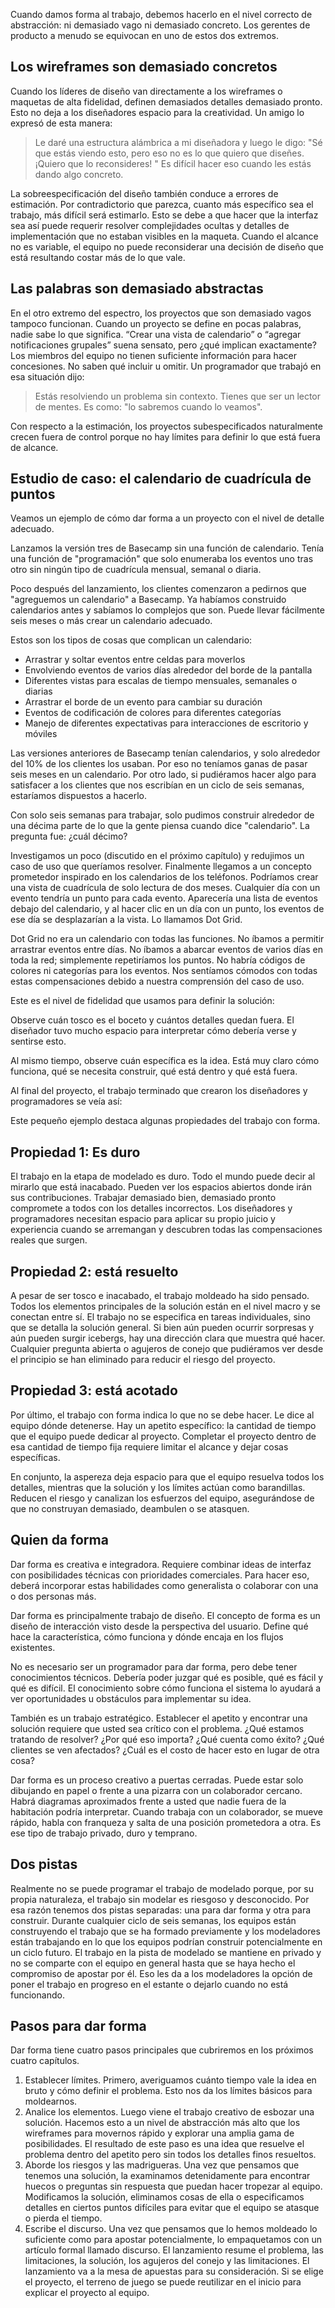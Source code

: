 Cuando damos forma al trabajo, debemos hacerlo en el nivel correcto de abstracción: ni demasiado vago ni demasiado concreto. Los gerentes de producto a menudo se equivocan en uno de estos dos extremos.

## Los wireframes son demasiado concretos

Cuando los líderes de diseño van directamente a los wireframes o maquetas de alta fidelidad, definen demasiados detalles demasiado pronto. Esto no deja a los diseñadores espacio para la creatividad. Un amigo lo expresó de esta manera:

> Le daré una estructura alámbrica a mi diseñadora y luego le digo: "Sé que estás viendo esto, pero eso no es lo que quiero que diseñes. ¡Quiero que lo reconsideres! " Es difícil hacer eso cuando les estás dando algo concreto.

La sobreespecificación del diseño también conduce a errores de estimación. Por contradictorio que parezca, cuanto más específico sea el trabajo, más difícil será estimarlo. Esto se debe a que hacer que la interfaz sea así puede requerir resolver complejidades ocultas y detalles de implementación que no estaban visibles en la maqueta. Cuando el alcance no es variable, el equipo no puede reconsiderar una decisión de diseño que está resultando costar más de lo que vale.

## Las palabras son demasiado abstractas

En el otro extremo del espectro, los proyectos que son demasiado vagos tampoco funcionan. Cuando un proyecto se define en pocas palabras, nadie sabe lo que significa. “Crear una vista de calendario” o “agregar notificaciones grupales” suena sensato, pero ¿qué implican exactamente? Los miembros del equipo no tienen suficiente información para hacer concesiones. No saben qué incluir u omitir. Un programador que trabajó en esa situación dijo:

> Estás resolviendo un problema sin contexto. Tienes que ser un lector de mentes. Es como: "lo sabremos cuando lo veamos".

Con respecto a la estimación, los proyectos subespecificados naturalmente crecen fuera de control porque no hay límites para definir lo que está fuera de alcance.

## Estudio de caso: el calendario de cuadrícula de puntos

Veamos un ejemplo de cómo dar forma a un proyecto con el nivel de detalle adecuado.

Lanzamos la versión tres de Basecamp sin una función de calendario. Tenía una función de "programación" que solo enumeraba los eventos uno tras otro sin ningún tipo de cuadrícula mensual, semanal o diaria.

Poco después del lanzamiento, los clientes comenzaron a pedirnos que "agreguemos un calendario" a Basecamp. Ya habíamos construido calendarios antes y sabíamos lo complejos que son. Puede llevar fácilmente seis meses o más crear un calendario adecuado.

Estos son los tipos de cosas que complican un calendario:

- Arrastrar y soltar eventos entre celdas para moverlos
- Envolviendo eventos de varios días alrededor del borde de la pantalla
- Diferentes vistas para escalas de tiempo mensuales, semanales o diarias
- Arrastrar el borde de un evento para cambiar su duración
- Eventos de codificación de colores para diferentes categorías
- Manejo de diferentes expectativas para interacciones de escritorio y móviles

Las versiones anteriores de Basecamp tenían calendarios, y solo alrededor del 10% de los clientes los usaban. Por eso no teníamos ganas de pasar seis meses en un calendario. Por otro lado, si pudiéramos hacer algo para satisfacer a los clientes que nos escribían en un ciclo de seis semanas, estaríamos dispuestos a hacerlo.

Con solo seis semanas para trabajar, solo pudimos construir alrededor de una décima parte de lo que la gente piensa cuando dice "calendario". La pregunta fue: ¿cuál décimo?

Investigamos un poco (discutido en el próximo capítulo) y redujimos un caso de uso que queríamos resolver. Finalmente llegamos a un concepto prometedor inspirado en los calendarios de los teléfonos. Podríamos crear una vista de cuadrícula de solo lectura de dos meses. Cualquier día con un evento tendría un punto para cada evento. Aparecería una lista de eventos debajo del calendario, y al hacer clic en un día con un punto, los eventos de ese día se desplazarían a la vista. Lo llamamos Dot Grid.

Dot Grid no era un calendario con todas las funciones. No íbamos a permitir arrastrar eventos entre días. No íbamos a abarcar eventos de varios días en toda la red; simplemente repetiríamos los puntos. No habría códigos de colores ni categorías para los eventos. Nos sentíamos cómodos con todas estas compensaciones debido a nuestra comprensión del caso de uso.

Este es el nivel de fidelidad que usamos para definir la solución:

Observe cuán tosco es el boceto y cuántos detalles quedan fuera. El diseñador tuvo mucho espacio para interpretar cómo debería verse y sentirse esto.

Al mismo tiempo, observe cuán específica es la idea. Está muy claro cómo funciona, qué se necesita construir, qué está dentro y qué está fuera.

Al final del proyecto, el trabajo terminado que crearon los diseñadores y programadores se veía así:

Este pequeño ejemplo destaca algunas propiedades del trabajo con forma.

## Propiedad 1: Es duro

El trabajo en la etapa de modelado es duro. Todo el mundo puede decir al mirarlo que está inacabado. Pueden ver los espacios abiertos donde irán sus contribuciones. Trabajar demasiado bien, demasiado pronto compromete a todos con los detalles incorrectos. Los diseñadores y programadores necesitan espacio para aplicar su propio juicio y experiencia cuando se arremangan y descubren todas las compensaciones reales que surgen.

## Propiedad 2: está resuelto

A pesar de ser tosco e inacabado, el trabajo moldeado ha sido pensado. Todos los elementos principales de la solución están en el nivel macro y se conectan entre sí. El trabajo no se especifica en tareas individuales, sino que se detalla la solución general. Si bien aún pueden ocurrir sorpresas y aún pueden surgir icebergs, hay una dirección clara que muestra qué hacer. Cualquier pregunta abierta o agujeros de conejo que pudiéramos ver desde el principio se han eliminado para reducir el riesgo del proyecto.

## Propiedad 3: está acotado

Por último, el trabajo con forma indica lo que no se debe hacer. Le dice al equipo dónde detenerse. Hay un apetito específico: la cantidad de tiempo que el equipo puede dedicar al proyecto. Completar el proyecto dentro de esa cantidad de tiempo fija requiere limitar el alcance y dejar cosas específicas.

En conjunto, la aspereza deja espacio para que el equipo resuelva todos los detalles, mientras que la solución y los límites actúan como barandillas. Reducen el riesgo y canalizan los esfuerzos del equipo, asegurándose de que no construyan demasiado, deambulen o se atasquen.

## Quien da forma

Dar forma es creativa e integradora. Requiere combinar ideas de interfaz con posibilidades técnicas con prioridades comerciales. Para hacer eso, deberá incorporar estas habilidades como generalista o colaborar con una o dos personas más.

Dar forma es principalmente trabajo de diseño. El concepto de forma es un diseño de interacción visto desde la perspectiva del usuario. Define qué hace la característica, cómo funciona y dónde encaja en los flujos existentes.

No es necesario ser un programador para dar forma, pero debe tener conocimientos técnicos. Debería poder juzgar qué es posible, qué es fácil y qué es difícil. El conocimiento sobre cómo funciona el sistema lo ayudará a ver oportunidades u obstáculos para implementar su idea.

También es un trabajo estratégico. Establecer el apetito y encontrar una solución requiere que usted sea crítico con el problema. ¿Qué estamos tratando de resolver? ¿Por qué eso importa? ¿Qué cuenta como éxito? ¿Qué clientes se ven afectados? ¿Cuál es el costo de hacer esto en lugar de otra cosa?

Dar forma es un proceso creativo a puertas cerradas. Puede estar solo dibujando en papel o frente a una pizarra con un colaborador cercano. Habrá diagramas aproximados frente a usted que nadie fuera de la habitación podría interpretar. Cuando trabaja con un colaborador, se mueve rápido, habla con franqueza y salta de una posición prometedora a otra. Es ese tipo de trabajo privado, duro y temprano.

## Dos pistas

Realmente no se puede programar el trabajo de modelado porque, por su propia naturaleza, el trabajo sin modelar es riesgoso y desconocido. Por esa razón tenemos dos pistas separadas: una para dar forma y otra para construir. Durante cualquier ciclo de seis semanas, los equipos están construyendo el trabajo que se ha formado previamente y los modeladores están trabajando en lo que los equipos podrían construir potencialmente en un ciclo futuro. El trabajo en la pista de modelado se mantiene en privado y no se comparte con el equipo en general hasta que se haya hecho el compromiso de apostar por él. Eso les da a los modeladores la opción de poner el trabajo en progreso en el estante o dejarlo cuando no está funcionando.

## Pasos para dar forma

Dar forma tiene cuatro pasos principales que cubriremos en los próximos cuatro capítulos.

1. Establecer límites. Primero, averiguamos cuánto tiempo vale la idea en bruto y cómo definir el problema. Esto nos da los límites básicos para moldearnos.
2. Analice los elementos. Luego viene el trabajo creativo de esbozar una solución. Hacemos esto a un nivel de abstracción más alto que los wireframes para movernos rápido y explorar una amplia gama de posibilidades. El resultado de este paso es una idea que resuelve el problema dentro del apetito pero sin todos los detalles finos resueltos.
3. Aborde los riesgos y las madrigueras. Una vez que pensamos que tenemos una solución, la examinamos detenidamente para encontrar huecos o preguntas sin respuesta que puedan hacer tropezar al equipo. Modificamos la solución, eliminamos cosas de ella o especificamos detalles en ciertos puntos difíciles para evitar que el equipo se atasque o pierda el tiempo.
4. Escribe el discurso. Una vez que pensamos que lo hemos moldeado lo suficiente como para apostar potencialmente, lo empaquetamos con un artículo formal llamado discurso. El lanzamiento resume el problema, las limitaciones, la solución, los agujeros del conejo y las limitaciones. El lanzamiento va a la mesa de apuestas para su consideración. Si se elige el proyecto, el terreno de juego se puede reutilizar en el inicio para explicar el proyecto al equipo.